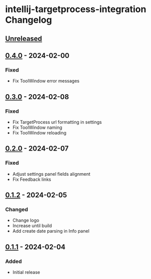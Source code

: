 <!-- Keep a Changelog guide -> https://keepachangelog.com -->

# intellij-targetprocess-integration Changelog

## [Unreleased]

## [0.4.0] - 2024-02-00

### Fixed

- Fix ToolWindow error messages

## [0.3.0] - 2024-02-08

### Fixed

- Fix TargetProcess url formatting in settings
- Fix ToolWindow naming
- Fix ToolWindow reloading

## [0.2.0] - 2024-02-07

### Fixed

- Adjust settings panel fields alignment
- Fix Feedback links

## [0.1.2] - 2024-02-05

### Changed

- Change logo
- Increase until build
- Add create date parsing in Info panel

## [0.1.1] - 2024-02-04

### Added

- Initial release

[Unreleased]: https://github.com/stefanosansone/intellij-targetprocess-integration/compare/v0.4.0...HEAD
[0.4.0]: https://github.com/stefanosansone/intellij-targetprocess-integration/compare/v0.3.0...v0.4.0
[0.3.0]: https://github.com/stefanosansone/intellij-targetprocess-integration/compare/v0.2.0...v0.3.0
[0.2.0]: https://github.com/stefanosansone/intellij-targetprocess-integration/compare/v0.1.2...v0.2.0
[0.1.2]: https://github.com/stefanosansone/intellij-targetprocess-integration/compare/v0.1.1...v0.1.2
[0.1.1]: https://github.com/stefanosansone/intellij-targetprocess-integration/commits/v0.1.1
